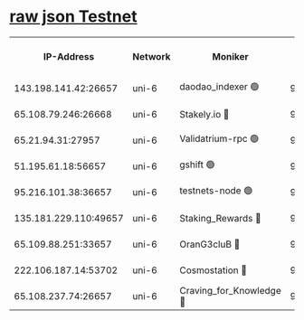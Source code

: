 [raw json Testnet](https://rpc-check.junot.stavr.tech/junot/rpc-junot-result.json)
=


<table><tr><th>IP-Address</th><th>Network</th><th>Moniker</th><th>Latest Block Height</th><th>Earliest Block Height</th><th>Catching Up</th><th>Tx Index</th><th>Voting Power</th><th>Scan Time</th></tr><tr><td>143.198.141.42:26657</td><td>uni-6</td><td>daodao_indexer 🟢</td><td>9269003</td><td>1</td><td>False</td><td>off</td><td>0</td><td>2024-03-27T08:09:40.934210413UTC</td></tr><tr><td>65.108.79.246:26668</td><td>uni-6</td><td>Stakely.io 🔴</td><td>9268996</td><td>1570872</td><td>False</td><td>on</td><td>11</td><td>2024-03-27T08:09:23.105790101UTC</td></tr><tr><td>65.21.94.31:27957</td><td>uni-6</td><td>Validatrium-rpc 🟢</td><td>9268995</td><td>2943363</td><td>False</td><td>on</td><td>0</td><td>2024-03-27T08:09:18.732341175UTC</td></tr><tr><td>51.195.61.18:56657</td><td>uni-6</td><td>gshift 🟢</td><td>9268991</td><td>7691417</td><td>False</td><td>on</td><td>0</td><td>2024-03-27T08:09:06.430424405UTC</td></tr><tr><td>95.216.101.38:36657</td><td>uni-6</td><td>testnets-node 🟢</td><td>9268997</td><td>8116304</td><td>False</td><td>on</td><td>0</td><td>2024-03-27T08:09:25.480321105UTC</td></tr><tr><td>135.181.229.110:49657</td><td>uni-6</td><td>Staking_Rewards 🔴</td><td>9269006</td><td>8388763</td><td>False</td><td>on</td><td>1008</td><td>2024-03-27T08:09:47.622804882UTC</td></tr><tr><td>65.109.88.251:33657</td><td>uni-6</td><td>OranG3cluB 🔴</td><td>9269005</td><td>8418953</td><td>False</td><td>on</td><td>11</td><td>2024-03-27T08:09:45.284124045UTC</td></tr><tr><td>222.106.187.14:53702</td><td>uni-6</td><td>Cosmostation 🔴</td><td>9268993</td><td>9204626</td><td>False</td><td>on</td><td>109013</td><td>2024-03-27T08:09:16.387174006UTC</td></tr><tr><td>65.108.237.74:26657</td><td>uni-6</td><td>Craving_for_Knowledge 🔴</td><td>9269001</td><td>9236055</td><td>False</td><td>on</td><td>9004</td><td>2024-03-27T08:09:36.022153434UTC</td></tr></table>